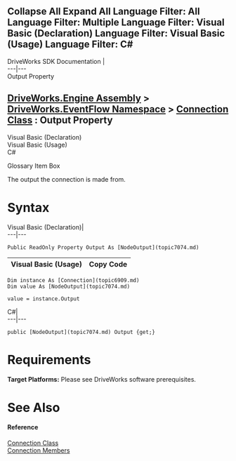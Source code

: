 Collapse All Expand All Language Filter: All  Language Filter: Multiple  Language Filter: Visual Basic (Declaration) Language Filter: Visual Basic (Usage) Language Filter: C#  
---  
DriveWorks SDK Documentation  |   
---|---  
Output Property   
  
[DriveWorks.Engine Assembly](topic2156.md) > [DriveWorks.EventFlow Namespace](topic6871.md) > [Connection Class](topic6909.md) : Output Property  
---  
  
Visual Basic (Declaration)    
Visual Basic (Usage)    
C# 

Glossary Item Box

The output the connection is made from. 

# Syntax

Visual Basic (Declaration)|   
---|---  
      
    
    Public ReadOnly Property Output As [NodeOutput](topic7074.md)  
  
Visual Basic (Usage)| Copy Code  
---|---  
      
    
    Dim instance As [Connection](topic6909.md)
    Dim value As [NodeOutput](topic7074.md)
     
    value = instance.Output  
  
C#|   
---|---  
      
    
    public [NodeOutput](topic7074.md) Output {get;}  
  
# Requirements

**Target Platforms:** Please see DriveWorks software prerequisites.

# See Also

#### Reference

[Connection Class](topic6909.md)   
[Connection Members](topic6910.md)


